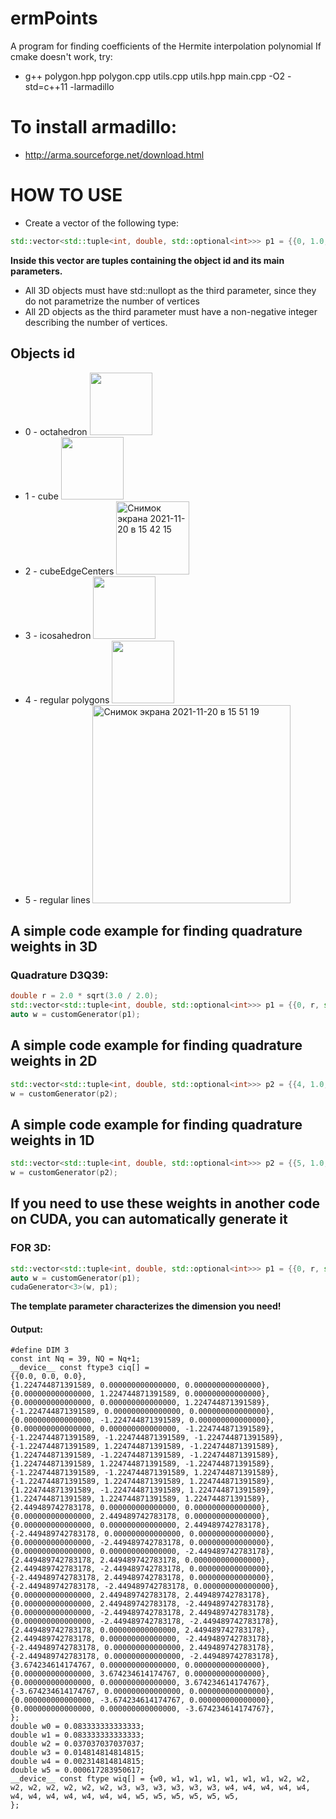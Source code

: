 # ermPoints
A program for finding coefficients of the Hermite interpolation polynomial
If cmake doesn't work, try:
- g++ polygon.hpp polygon.cpp utils.cpp utils.hpp main.cpp -O2 -std=c++11 -larmadillo
# To install armadillo:
- http://arma.sourceforge.net/download.html
# HOW TO USE
 - Create a vector of the following type: 
 ```c++
std::vector<std::tuple<int, double, std::optional<int>>> p1 = {{0, 1.0, std::nullopt}}; 
 ```
 **Inside this vector are tuples containing the object id and its main parameters.**
 - All 3D objects must have std::nullopt as the third parameter, since they do not parametrize the number of vertices
 - All 2D objects as the third parameter must have a non-negative integer describing the number of vertices.
## Objects id
  - 0 - octahedron <img src="https://user-images.githubusercontent.com/71877725/142726444-ed51259f-00ee-4c46-af57-e988e810dcc0.jpeg" width="100" height="100" /> 
  - 1 - cube <img src="https://user-images.githubusercontent.com/71877725/142726598-48c27af1-d93f-4a98-8913-4aa91e3f9f9e.png" width="100" height="100" />
  - 2 - cubeEdgeCenters <img width="117" alt="Снимок экрана 2021-11-20 в 15 42 15" src="https://user-images.githubusercontent.com/71877725/142726694-602d0d24-63fb-4e17-8538-c1a1be7f494c.png">
  - 3 - icosahedron <img src="https://user-images.githubusercontent.com/71877725/142726747-d31f2a04-564a-49e0-a61c-395bba6ce906.gif" width="100" height="100" />
  - 4 - regular polygons <img src="https://user-images.githubusercontent.com/71877725/142726801-1d9a58ef-c53f-41ba-934a-f9690b421feb.png" width="100" height="100" />
  - 5 - regular lines  <img width="317" alt="Снимок экрана 2021-11-20 в 15 51 19" src="https://user-images.githubusercontent.com/71877725/142726946-aa5aebc3-a35f-436e-8a50-b8058b104e40.png">
 
## A simple code example for finding quadrature weights in 3D
### Quadrature D3Q39:
 ```c++
double r = 2.0 * sqrt(3.0 / 2.0);
std::vector<std::tuple<int, double, std::optional<int>>> p1 = {{0, r, std::nullopt}, {1, r, std::nullopt}, {0, 2.0 * r, std::nullopt}, {2, 2.0 * r, std::nullopt}, {0, 3.0 * r, std::nullopt}};
auto w = customGenerator(p1);
```
## A simple code example for finding quadrature weights in 2D
 ```c++
std::vector<std::tuple<int, double, std::optional<int>>> p2 = {{4, 1.0, 4}, {4, 1.0, 10}};
w = customGenerator(p2);
```
## A simple code example for finding quadrature weights in 1D
```c++
std::vector<std::tuple<int, double, std::optional<int>>> p2 = {{5, 1.0, 4}, {5, 1.0, 10}};
w = customGenerator(p2);
```
## If you need to use these weights in another code on CUDA, you can automatically generate it
### FOR 3D:
```c++
std::vector<std::tuple<int, double, std::optional<int>>> p1 = {{0, r, std::nullopt}, {1, r, std::nullopt}, {0, 2.0 * r, std::nullopt}, {2, 2.0 * r, std::nullopt}, {0, 3.0 * r, std::nullopt}};
auto w = customGenerator(p1);
cudaGenerator<3>(w, p1);
```
**The template parameter characterizes the dimension you need!**
#### Output:
```cuda
#define DIM 3
const int Nq = 39, NQ = Nq+1;
__device__ const ftype3 ciq[] = 
{{0.0, 0.0, 0.0},
{1.224744871391589, 0.000000000000000, 0.000000000000000},
{0.000000000000000, 1.224744871391589, 0.000000000000000},
{0.000000000000000, 0.000000000000000, 1.224744871391589},
{-1.224744871391589, 0.000000000000000, 0.000000000000000},
{0.000000000000000, -1.224744871391589, 0.000000000000000},
{0.000000000000000, 0.000000000000000, -1.224744871391589},
{-1.224744871391589, -1.224744871391589, -1.224744871391589},
{-1.224744871391589, 1.224744871391589, -1.224744871391589},
{1.224744871391589, -1.224744871391589, -1.224744871391589},
{1.224744871391589, 1.224744871391589, -1.224744871391589},
{-1.224744871391589, -1.224744871391589, 1.224744871391589},
{-1.224744871391589, 1.224744871391589, 1.224744871391589},
{1.224744871391589, -1.224744871391589, 1.224744871391589},
{1.224744871391589, 1.224744871391589, 1.224744871391589},
{2.449489742783178, 0.000000000000000, 0.000000000000000},
{0.000000000000000, 2.449489742783178, 0.000000000000000},
{0.000000000000000, 0.000000000000000, 2.449489742783178},
{-2.449489742783178, 0.000000000000000, 0.000000000000000},
{0.000000000000000, -2.449489742783178, 0.000000000000000},
{0.000000000000000, 0.000000000000000, -2.449489742783178},
{2.449489742783178, 2.449489742783178, 0.000000000000000},
{2.449489742783178, -2.449489742783178, 0.000000000000000},
{-2.449489742783178, 2.449489742783178, 0.000000000000000},
{-2.449489742783178, -2.449489742783178, 0.000000000000000},
{0.000000000000000, 2.449489742783178, 2.449489742783178},
{0.000000000000000, 2.449489742783178, -2.449489742783178},
{0.000000000000000, -2.449489742783178, 2.449489742783178},
{0.000000000000000, -2.449489742783178, -2.449489742783178},
{2.449489742783178, 0.000000000000000, 2.449489742783178},
{2.449489742783178, 0.000000000000000, -2.449489742783178},
{-2.449489742783178, 0.000000000000000, 2.449489742783178},
{-2.449489742783178, 0.000000000000000, -2.449489742783178},
{3.674234614174767, 0.000000000000000, 0.000000000000000},
{0.000000000000000, 3.674234614174767, 0.000000000000000},
{0.000000000000000, 0.000000000000000, 3.674234614174767},
{-3.674234614174767, 0.000000000000000, 0.000000000000000},
{0.000000000000000, -3.674234614174767, 0.000000000000000},
{0.000000000000000, 0.000000000000000, -3.674234614174767},
};
double w0 = 0.083333333333333;
double w1 = 0.083333333333333;
double w2 = 0.037037037037037;
double w3 = 0.014814814814815;
double w4 = 0.002314814814815;
double w5 = 0.000617283950617;
__device__ const ftype wiq[] = {w0, w1, w1, w1, w1, w1, w1, w2, w2, w2, w2, w2, w2, w2, w2, w3, w3, w3, w3, w3, w3, w4, w4, w4, w4, w4, w4, w4, w4, w4, w4, w4, w4, w5, w5, w5, w5, w5, w5, 
};
```



